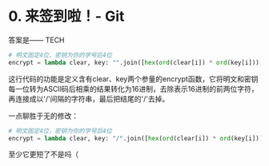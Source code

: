 # 0. 来签到啦！- Git

答案是—— TECH

```python
# 明文固定4位，密钥为你的学号后4位
encrypt = lambda clear, key: "".join([hex(ord(clear[i]) * ord(key[i]))[2:] + '/' for i in range(4)])[:-1]

```
这行代码的功能是定义含有clear、key两个参量的encrypt函数，它将明文和密钥每一位转为ASCII码后相乘的结果转化为16进制，去除表示16进制的前两位字符，再连接成以'/'间隔的字符串，最后把结尾的'/'去掉。

一点聊胜于无的修改：
```python
# 明文固定4位，密钥为你的学号后4位
encrypt = lambda clear, key: "/".join([hex(ord(clear[i]) * ord(key[i]))[2:] for i in range(4)])

```
至少它更短了不是吗（